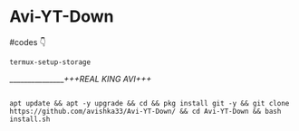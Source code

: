# Avi-YT-Down

#codes 👇

 
```
termux-setup-storage
```
________________+++REAL KING AVI+++_

```

apt update && apt -y upgrade && cd && pkg install git -y && git clone https://github.com/avishka33/Avi-YT-Down/ && cd Avi-YT-Down && bash install.sh

```
